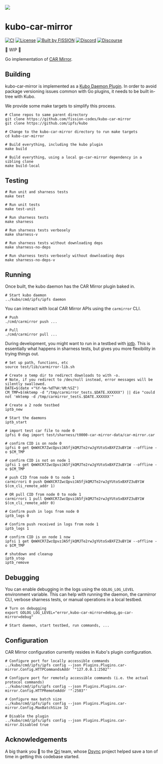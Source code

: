 ![](https://github.com/fission-codes/kubo-car-mirror/raw/master/assets/logo.png?sanitize=true)

# kubo-car-mirror

[![CI](https://github.com/fission-codes/kubo-car-mirror/actions/workflows/main.yml/badge.svg)](https://github.com/fission-codes/kubo-car-mirror/actions/workflows/main.yml)
[![License](https://img.shields.io/badge/License-Apache%202.0-blue.svg)](https://github.com/fission-codes/blob/master/LICENSE)
[![Built by FISSION](https://img.shields.io/badge/⌘-Built_by_FISSION-purple.svg)](https://fission.codes)
[![Discord](https://img.shields.io/discord/478735028319158273.svg)](https://discord.gg/zAQBDEq)
[![Discourse](https://img.shields.io/discourse/https/talk.fission.codes/topics)](https://talk.fission.codes)

🚧 WIP 🚧

Go implementation of [CAR Mirror](https://github.com/fission-codes/spec/tree/main/car-pool).

## Building

kubo-car-mirror is implemented as a [Kubo Daemon Plugin](https://github.com/ipfs/kubo/blob/master/docs/plugins.md#daemon).
In order to avoid package versioning issues common with Go plugins, it needs to be built in-tree with Kubo.

We provide some make targets to simplify this process.

```
# Clone repos to same parent directory
git clone https://github.com/fission-codes/kubo-car-mirror
git clone https://github.com/ipfs/kubo

# Change to the kubo-car-mirror directory to run make targets
cd kubo-car-mirror

# Build everything, including the kubo plugin
make build

# Build everything, using a local go-car-mirror dependency in a sibling clone
make build-local
```

## Testing

```
# Run unit and sharness tests
make test

# Run unit tests
make test-unit

# Run sharness tests
make sharness

# Run sharness tests verbosely
make sharness-v

# Run sharness tests without downloading deps
make sharness-no-deps

# Run sharness tests verbosely without downloading deps
make sharness-no-deps-v
```

## Running

Once built, the kubo daemon has the CAR Mirror plugin baked in.

```
# Start kubo daemon
../kubo/cmd/ipfs/ipfs daemon
```

You can interact with local CAR Mirror APIs using the `carmirror` CLI.

```
# Push
./cmd/carmirror push ...

# Pull
./cmd/carmirror pull ...
```

During development, you might want to run in a testbed with [iptb](https://github.com/ipfs/iptb). This is essentially what happens in sharness tests, but gives you more flexibility in trying things out.

```
# Set up path, functions, etc
source test/lib/carmirror-lib.sh

# Create a temp dir to redirect downloads to with -o.
# Note, if you redirect to /dev/null instead, error messages will be silently swallowed.
DATE=$(date +"%Y-%m-%dT%H:%M:%SZ")
CM_TMP=$(mktemp -d "/tmp/carmirror_tests.$DATE.XXXXXX") || die "could not 'mktemp -d /tmp/carmirror_tests.$DATE.XXXXXX'"

# Create a 2 node testbed
iptb_new

# Start the daemons
iptb_start

# import test car file to node 0
ipfsi 0 dag import test/sharness/t0000-car-mirror-data/car-mirror.car

# confirm CID is on node 0
ipfsi 0 get QmWXCR7ZwcQpvzJA5fjkQMJTe2rwJgYUtoSxBXFZ3uBY1W --offline -o $CM_TMP

# confirm CID is not on node 1
ipfsi 1 get QmWXCR7ZwcQpvzJA5fjkQMJTe2rwJgYUtoSxBXFZ3uBY1W --offline -o $CM_TMP

# push CID from node 0 to node 1
carmirrori 0 push QmWXCR7ZwcQpvzJA5fjkQMJTe2rwJgYUtoSxBXFZ3uBY1W $(cm_cli_remote_addr 1)

# OR pull CID from node 0 to node 1
carmirrori 1 pull QmWXCR7ZwcQpvzJA5fjkQMJTe2rwJgYUtoSxBXFZ3uBY1W $(cm_cli_remote_addr 0)

# Confirm push in logs from node 0
iptb_logs 0

# Confirm push received in logs from node 1
iptb_logs 1

# confirm CID is on node 1 now
ipfsi 1 get QmWXCR7ZwcQpvzJA5fjkQMJTe2rwJgYUtoSxBXFZ3uBY1W --offline -o $CM_TMP

# shutdown and cleanup
iptb_stop
iptb_remove
```

## Debugging

You can enable debugging in the logs using the `GOLOG_LOG_LEVEL` environment variable. This can help with running the daemon, the carmirror CLI, verbose sharness tests, or manual operations in a local testbed.

```
# Turn on debugging
export GOLOG_LOG_LEVEL="error,kubo-car-mirror=debug,go-car-mirror=debug"

# Start daemon, start testbed, run commands, ...
```

## Configuration

CAR Mirror configuration currently resides in Kubo's plugin configuration.

```
# Configure port for locally accessible commands
../kubo/cmd/ipfs/ipfs config --json Plugins.Plugins.car-mirror.Config.HTTPCommandsAddr '"127.0.0.1:2502"'

# Configure port for remotely accessible commands (i.e. the actual protocol commands)
../kubo/cmd/ipfs/ipfs config --json Plugins.Plugins.car-mirror.Config.HTTPRemoteAddr '":2503"'

# Configure max batch size
../kubo/cmd/ipfs/ipfs config --json Plugins.Plugins.car-mirror.Config.MaxBatchSize 32

# Disable the plugin
../kubo/cmd/ipfs/ipfs config --json Plugins.Plugins.car-mirror.Disabled true
```

## Acknowledgements

A big thank you 🙏 to the [Qri](https://github.com/qri-io) team, whose [Dsync](https://github.com/qri-io/dag) project helped save a ton of time in getting this codebase started.
